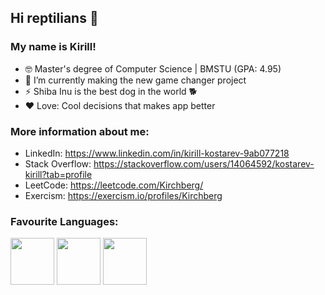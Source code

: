 ## Hi reptilians 🐍
### My name is Kirill!

- 🤓 Master's degree of Computer Science | BMSTU (GPA: 4.95)
- 🌱 I’m currently making the new game changer project
- ⚡ Shiba Inu is the best dog in the world 🐕
- ❤️ Love: Cool decisions that makes app better

### More information about me:
* LinkedIn: https://www.linkedin.com/in/kirill-kostarev-9ab077218
* Stack Overflow: https://stackoverflow.com/users/14064592/kostarev-kirill?tab=profile
* LeetCode: https://leetcode.com/Kirchberg/
* Exercism: https://exercism.io/profiles/Kirchberg

### Favourite Languages: ###
<div>
  <p>
    <img align="center" src="https://dg8krxphbh767.cloudfront.net/tracks/swift.svg" width="70" height="75">
    <img align="center" src="https://dg8krxphbh767.cloudfront.net/tracks/ruby.svg" width="70" height="75">
    <img align="center" src="https://dg8krxphbh767.cloudfront.net/tracks/csharp.svg" width="70" height="75">
  </p>
</div>
